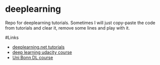# deeplearning

Repo for deeplearning tutorials. Sometimes I will just copy-paste the code from tutorials and clear it, remove some lines and play with it.

#Links

* [deeplearning.net tutorials](http://deeplearning.net/tutorial)
* [deep learning udacity course](https://www.udacity.com/course/deep-learning--ud730)
* [Uni Bonn DL course](http://s.fhg.de/deepmm2016)
